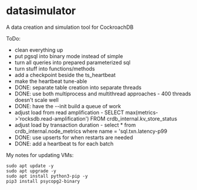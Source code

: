 # datasimulator
A data creation and simulation tool for CockroachDB

ToDo:
* clean everything up 
* put pgsql into binary mode instead of simple
* turn all queries into prepared parameterized sql
* turn stuff into functions/methods
* add a checkpoint beside the ts_heartbeat
* make the heartbeat tune-able
* DONE: separate table creation into separate threads
* DONE: use both multiprocess and multithread approaches - 400 threads doesn't scale well
* DONE: have the --init build a queue of work
* adjust load from read amplification - SELECT max(metrics->'rocksdb.read-amplification') FROM crdb_internal.kv_store_status
* adjust load by transaction duration - select * from crdb_internal.node_metrics where name = 'sql.txn.latency-p99
* DONE: use upserts for when restarts are needed
* DONE: add a heartbeat ts for each batch

My notes for updating VMs:
```
sudo apt update -y
sudo apt upgrade -y
sudo apt install python3-pip -y
pip3 install psycopg2-binary
````
